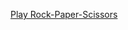 [Play Rock-Paper-Scissors](https://raw.githack.com/Francois-T9/Rock-Paper-Scissors/main/index.html)
